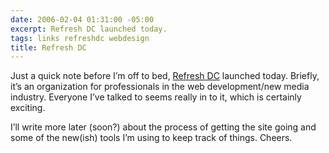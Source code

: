 ```yaml
---
date: 2006-02-04 01:31:00 -05:00
excerpt: Refresh DC launched today.
tags: links refreshdc webdesign
title: Refresh DC
---
```


Just a quick note before I’m off to bed, [Refresh DC](http://refresh-dc.org/) launched today. Briefly, it’s an organization for professionals in the web development/new media industry. Everyone I’ve talked to seems really in to it, which is certainly exciting.

I’ll write more later (soon?) about the process of getting the site going and some of the new(ish) tools I’m using to keep track of things. Cheers.